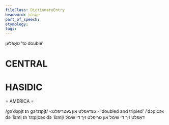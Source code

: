 ```yaml
---
fileClass: DictionaryEntry
headword: טאָפּלען
part_of_speech: 
etymology: 
tags: 
---
```

טאָפּלען
'to double'

CENTRAL
========

HASIDIC
=======
= AMERICA = 

/gəˈdɔpl̩t ɪn gəˈtrɪpl̩t/ <געדאפלט און געטריפלט> 'doubled and tripled'
/ˈdɔpl̩cəx də ˈšɪml̩ ɪn ˈtrɪpl̩cəx də ˈšɪml̩/ דאָפּלט זיך די שימל און טריפּלט זיך די שימל